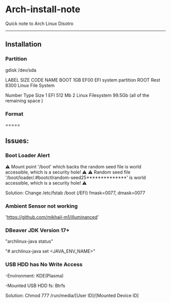 # Arch-install-note

Quick note to Arch Linux Disotro

----

## Installation

### Partition 

gdisk /dev/sda

LABEL SIZE CODE NAME
BOOT 1GB EF00 EFI system partition
ROOT Rest 8300 Linux File System

Number 	Type 	Size
1 	EFI 	512 Mb
2 	Linux Filesystem 	99.5Gb (all of the remaining space )

### Format 




=====

## Issues:

### Boot Loader Alert
⚠️ Mount point '/boot' which backs the random seed file is world accessible, which is a security hole! ⚠️
⚠️ Random seed file '/boot/loader/.#bootctlrandom-seed25**************' is world accessible, which is a security hole! ⚠️

Solution: Change /etc/fstab /boot (/EFI) fmask=0077, dmask=0077 


### Ambient Sensor not working

'https://github.com/mikhail-m1/illuminanced'


### DBeaver JDK Version 17+ 

"archlinux-java status"

"# archlinux-java set <JAVA_ENV_NAME>"

### USB HDD has No Write Access

 -Environment: KDE(Plasma) 
 
 -Mounted USB HDD fs: Btrfs
 
 Solution: Chmod 777 /run/media/[User ID]/[Mounted Device ID]

 
